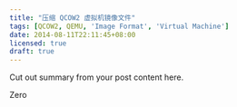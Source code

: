 ```yaml
---
title: "压缩 QCOW2 虚拟机镜像文件"
tags: [QCOW2, QEMU, 'Image Format', 'Virtual Machine']
date: 2014-08-11T22:11:45+08:00
licensed: true
draft: true
---
```


Cut out summary from your post content here.

<!--more-->

Zero
